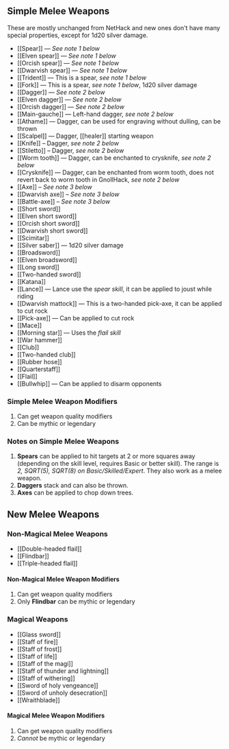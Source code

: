 ## Simple Melee Weapons

These are mostly unchanged from NetHack and new ones don't have many special properties, except for 1d20 silver damage.

- [[Spear]] — *See note 1 below*
- [[Elven spear]] — *See note 1 below*
- [[Orcish spear]] — *See note 1 below*
- [[Dwarvish spear]] — *See note 1 below*
- [[Trident]] — This is a spear, *see note 1 below*
- [[Fork]] — This is a spear, *see note 1 below*, 1d20 silver damage
- [[Dagger]] — *See note 2 below*
- [[Elven dagger]] — *See note 2 below*
- [[Orcish dagger]] — *See note 2 below*
- [[Main-gauche]] — Left-hand dagger, *see note 2 below*
- [[Athame]] — Dagger, can be used for engraving without dulling, can be thrown
- [[Scalpel]] — Dagger, [[healer]] starting weapon
- [[Knife]] – Dagger, *see note 2 below*
- [[Stiletto]] – Dagger, *see note 2 below*
- [[Worm tooth]] — Dagger, can be enchanted to crysknife, *see note 2 below*
- [[Crysknife]] — Dagger, can be enchanted from worm tooth, does not revert back to worm tooth in GnollHack, *see note 2 below*
- [[Axe]] – *See note 3 below*
- [[Dwarvish axe]] – *See note 3 below*
- [[Battle-axe]] – *See note 3 below*
- [[Short sword]]
- [[Elven short sword]]
- [[Orcish short sword]]
- [[Dwarvish short sword]]
- [[Scimitar]]
- [[Silver saber]] — 1d20 silver damage
- [[Broadsword]]
- [[Elven broadsword]]
- [[Long sword]]
- [[Two-handed sword]]
- [[Katana]]
- [[Lance]] — Lance use the *spear skill*, it can be applied to joust while riding
- [[Dwarvish mattock]] — This is a two-handed pick-axe, it can be applied to cut rock
- [[Pick-axe]] — Can be applied to cut rock
- [[Mace]]
- [[Morning star]] — Uses the *flail skill*
- [[War hammer]]
- [[Club]]
- [[Two-handed club]]
- [[Rubber hose]]
- [[Quarterstaff]]
- [[Flail]]
- [[Bullwhip]] — Can be applied to disarm opponents

### Simple Melee Weapon Modifiers

1. Can get weapon quality modifiers
2. Can be mythic or legendary

### Notes on Simple Melee Weapons

1. **Spears** can be applied to hit targets at 2 or more squares away (depending on the skill level, requires Basic or better skill). The range is *2, SQRT(5), SQRT(8) on Basic/Skilled/Expert*. They also work as a melee weapon.
2. **Daggers** stack and can also be thrown.
3. **Axes** can be applied to chop down trees.

## New Melee Weapons

### Non-Magical Melee Weapons

- [[Double-headed flail]]
- [[Flindbar]]
- [[Triple-headed flail]]

#### Non-Magical Melee Weapon Modifiers

1. Can get weapon quality modifiers
2. Only **Flindbar** can be mythic or legendary

### Magical Weapons

- [[Glass sword]]
- [[Staff of fire]]
- [[Staff of frost]]
- [[Staff of life]]
- [[Staff of the magi]]
- [[Staff of thunder and lightning]]
- [[Staff of withering]]
- [[Sword of holy vengeance]]
- [[Sword of unholy desecration]]
- [[Wraithblade]]

#### Magical Melee Weapon Modifiers

1. Can get weapon quality modifiers
2. *Cannot* be mythic or legendary
